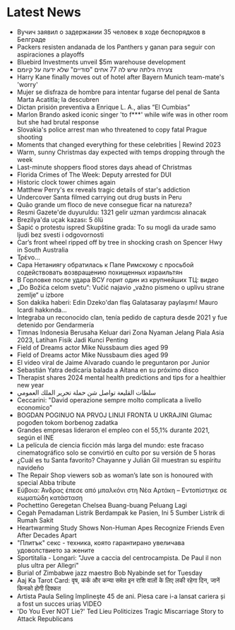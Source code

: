 # Latest News
-  Вучич заявил о задержании 35 человек в ходе беспорядков в Белграде
-  Packers resisten andanada de los Panthers y ganan para seguir con aspiraciones a playoffs
-  Bluebird Investments unveil $5m warehouse development
-  צעירה גילתה שיש לה 77 אחים "סודיים" שלא ידעה על קיומם
-  Harry Kane finally moves out of hotel after Bayern Munich team-mate's 'worry'
-  Mujer se disfraza de hombre para intentar fugarse del penal de Santa Marta Acatitla; la descubren
-  Dictan prisión preventiva a Enrique L. A., alias “El Cumbias”
-  Marlon Brando asked iconic singer 'to f***' while wife was in other room but she had brutal response
-  Slovakia's police arrest man who threatened to copy fatal Prague shooting
-  Moments that changed everything for these celebrities | Rewind 2023
-  Warm, sunny Christmas day expected with temps dropping through the week
-  Last-minute shoppers flood stores days ahead of Christmas
-  Florida Crimes of The Week: Deputy arrested for DUI
-  Historic clock tower chimes again
-  Matthew Perry's ex reveals tragic details of star's addiction
-  Undercover Santa filmed carrying out drug busts in Peru
-  Quão grande um floco de neve consegue ficar na natureza?
-  Resmi Gazete'de duyuruldu: 1321 gelir uzman yardımcısı alınacak
-  Brezilya'da uçak kazası: 5 ölü
-  Šapić o protestu ispred Skupštine grada: To su mogli da urade samo ljudi bez svesti i odgovornosti
-  Car’s front wheel ripped off by tree in shocking crash on Spencer Hwy in South Australia
-  Τρένο…
-  Сара Нетаниягу обратилась к Папе Римскому с просьбой содействовать возвращению похищенных израильтян
-  В Горловке после удара ВСУ горит один из крупнейших ТЦ: видео
-  „Do Božića celom svetu“: Vučić najavio „važno pismeno o uplivu strane zemlje“ u izbore
-  Son dakika haberi: Edin Dzeko'dan flaş Galatasaray paylaşımı! Mauro Icardi hakkında...
-  Integraba un reconocido clan, tenía pedido de captura desde 2021 y fue detenido por Gendarmería
-  Timnas Indonesia Berusaha Keluar dari Zona Nyaman Jelang Piala Asia 2023, Latihan Fisik Jadi Kunci Penting
-  Field of Dreams actor Mike Nussbaum dies aged 99
-  Field of Dreams actor Mike Nussbaum dies aged 99
-  El video viral de Jaime Alvarado cuando le preguntaron por Junior
-  Sebastián Yatra dedicaría balada a Aitana en su próximo disco
-  Therapist shares 2024 mental health predictions and tips for a healthier new year
-  سلطات القليعة تواصل شن حملة تحرير الملك العمومي
-  Ceccarini: "David operazione sempre molto complicata a livello economico"
-  BOGDAN POGINUO NA PRVOJ LINIJI FRONTA U UKRAJINI Glumac pogođen tokom borbenog zadatka
-  Grandes empresas lideraron el empleo con el 55,1% durante 2021, según el INE
-  La película de ciencia ficción más larga del mundo: este fracaso cinematográfico solo se convirtió en culto por su versión de 5 horas
-  ¿Cuál es tu Santa favorito? Chayanne y Julián Gil muestran su espíritu navideño
-  The Repair Shop viewers sob as woman’s late son is honoured with special Abba tribute
-  Εύβοια: Άνδρας έπεσε από μπαλκόνι στη Νέα Αρτάκη – Εντοπίστηκε σε κωματώδη κατάσταση
-  Pochettino Geregetan Chelsea Buang-buang Peluang Lagi
-  Cegah Pemadaman Listrik Berdampak ke Pasien, Ini 5 Sumber Listrik di Rumah Sakit
-  Heartwarming Study Shows Non-Human Apes Recognize Friends Even After Decades Apart
-  "Плитък" секс - техника, която гарантирано увеличава удоволствието за жените
-  Sportitalia - Longari: "Juve a caccia del centrocampista. De Paul il non plus ultra per Allegri"
-  Burial of Zimbabwe jazz maestro Bob Nyabinde set for Tuesday
-  Aaj Ka Tarot Card: वृष, कर्क और कन्या समेत इन राशि वालों के लिए लकी रहेगा दिन, जानें किनको होगी दिक्कत
-  Artista Paula Seling împlineşte 45 de ani. Piesa care i-a lansat cariera și a fost un succes uriaș VIDEO
-  'Do You Ever NOT Lie?' Ted Lieu Politicizes Tragic Miscarriage Story to Attack Republicans
